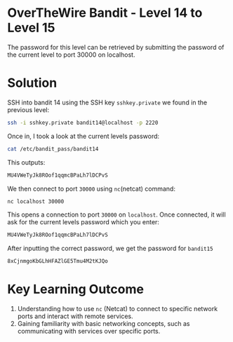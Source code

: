 # OverTheWire Bandit - Level 14 to Level 15
The password for this level can be retrieved by submitting the password of the current level to port 30000 on localhost.
# Solution
SSH into bandit 14 using the SSH key `sshkey.private` we found in the previous level:
```bash
ssh -i sshkey.private bandit14@localhost -p 2220
```
Once in, I took a look at the current levels password:
```bash
cat /etc/bandit_pass/bandit14
```
This outputs:
```bash
MU4VWeTyJk8ROof1qqmcBPaLh7lDCPvS
```

We then connect to port `30000` using `nc`(netcat) command:
```bash
nc localhost 30000
```
This opens a connection to port `30000` on `localhost`. Once connected, it will ask for the current levels password which you enter:

```bash
MU4VWeTyJk8ROof1qqmcBPaLh7lDCPvS
```

After inputting the correct password, we get the password for `bandit15`
```bash
8xCjnmgoKbGLhHFAZlGE5Tmu4M2tKJQo
```
# Key Learning Outcome
1. Understanding how to use `nc` (Netcat) to connect to specific network ports and interact with remote services.
2. Gaining familiarity with basic networking concepts, such as communicating with services over specific ports.
